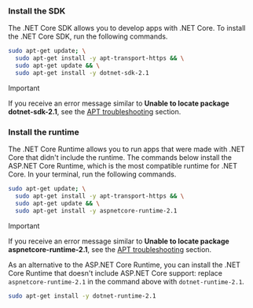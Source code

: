 
### Install the SDK

The .NET Core SDK allows you to develop apps with .NET Core. To install the .NET Core SDK, run the following commands.

```bash
sudo apt-get update; \
  sudo apt-get install -y apt-transport-https && \
  sudo apt-get update && \
  sudo apt-get install -y dotnet-sdk-2.1
```

> [!IMPORTANT]
> If you receive an error message similar to **Unable to locate package dotnet-sdk-2.1**, see the [APT troubleshooting](#apt-troubleshooting) section.

### Install the runtime

The .NET Core Runtime allows you to run apps that were made with .NET Core that didn't include the runtime. The commands below install the ASP.NET Core Runtime, which is the most compatible runtime for .NET Core. In your terminal, run the following commands.

```bash
sudo apt-get update; \
  sudo apt-get install -y apt-transport-https && \
  sudo apt-get update && \
  sudo apt-get install -y aspnetcore-runtime-2.1
```

> [!IMPORTANT]
> If you receive an error message similar to **Unable to locate package aspnetcore-runtime-2.1**, see the [APT troubleshooting](#apt-troubleshooting) section.

As an alternative to the ASP.NET Core Runtime, you can install the .NET Core Runtime that doesn't include ASP.NET Core support: replace `aspnetcore-runtime-2.1` in the command above with `dotnet-runtime-2.1`.

```bash
sudo apt-get install -y dotnet-runtime-2.1
```
